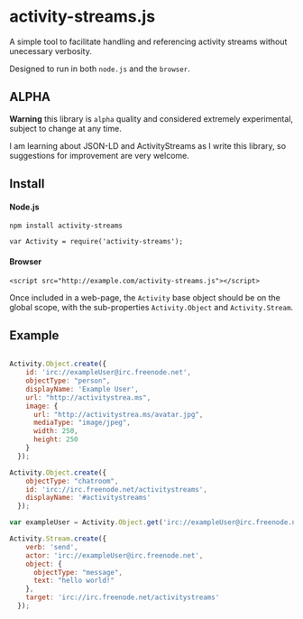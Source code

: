 # activity-streams.js

A simple tool to facilitate handling and referencing activity streams without unecessary verbosity.

Designed to run in both `node.js` and the `browser`.

## ALPHA

**Warning** this library is `alpha` quality and considered extremely experimental, subject to change at any time.

I am learning about JSON-LD and ActivityStreams as I write this library, so suggestions for improvement are very welcome.


## Install

#### Node.js

`npm install activity-streams`

`var Activity = require('activity-streams');`

#### Browser

`<script src="http://example.com/activity-streams.js"></script>`

Once included in a web-page, the `Activity` base object should be on the global scope, with the sub-properties `Activity.Object` and `Activity.Stream`.


## Example

```javascript

Activity.Object.create({
    id: 'irc://exampleUser@irc.freenode.net',
    objectType: "person",
    displayName: 'Example User',
    url: "http://activitystrea.ms",
    image: {
      url: "http://activitystrea.ms/avatar.jpg",
      mediaType: "image/jpeg",
      width: 250,
      height: 250
    }
  });

Activity.Object.create({
    objectType: "chatroom",
    id: 'irc://irc.freenode.net/activitystreams',
    displayName: '#activitystreams'
  });

var exampleUser = Activity.Object.get('irc://exampleUser@irc.freenode.net');

Activity.Stream.create({
    verb: 'send',
    actor: 'irc://exampleUser@irc.freenode.net',
    object: {
      objectType: "message",
      text: "hello world!"
    },
    target: 'irc://irc.freenode.net/activitystreams'
  });

